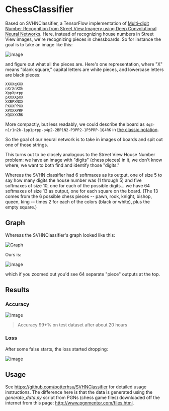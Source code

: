 # ChessClassifier

Based on SVHNClassifier, a TensorFlow implementation of [Multi-digit Number Recognition from Street View Imagery using Deep Convolutional Neural Networks](http://arxiv.org/pdf/1312.6082.pdf). Here, instead of recognizing house numbers in Street View images, we're recognizing pieces in chessboards. So for instance the goal is to take an image like this:

![image](https://user-images.githubusercontent.com/21294/36359922-909faea8-14ed-11e8-8edc-767f408353af.png)

and figure out what all the pieces are. Here's one representation, where "X" means "blank square," capital letters are white pieces, and lowercase letters are black pieces:

```
XXXXqXXX
nXrXnXXk
XppXprpp
pXXXXpXX
XXBPXNXX
PXXXPPXX
XPXXXPRP
XQXXXXRK
```

More compactly, but less readably, we could describe the board as `4q3-n1r1n2k-1pp1prpp-p4p2-2BP1N2-P3PP2-1P3PRP-1Q4RK` in [the classic notation](https://en.wikipedia.org/wiki/Forsyth%E2%80%93Edwards_Notation).

So the goal of our neural network is to take in images of boards and spit out one of those strings.

This turns out to be closely analogous to the Street View House Number problem: we have an image with "digits" (chess pieces) in it, we don't know where; we want to both find and identify those "digits."

Whereas the SVHN classifier had 6 softmaxes as its output, one of size 5 to say how many digits the house number was (1 through 5) and five softmaxes of size 10, one for each of the possible digits... we have 64 softmaxes of size 13 as output, one for each square on the board. (The 13 comes from the 6 possible chess pieces -- pawn, rook, knight, bishop, queen, king -- times 2 for each of the colors (black or white), plus the empty square.)

## Graph

Whereas the SVHNClassifier's graph looked like this:

![Graph](https://github.com/potterhsu/SVHNClassifier/blob/master/images/graph.png?raw=true)

Ours is:

![image](https://user-images.githubusercontent.com/21294/36360126-20347ae8-14ef-11e8-9bbb-08abe8bb93a6.png)

which if you zoomed out you'd see 64 separate "piece" outputs at the top.

## Results

### Accuracy

![image](https://user-images.githubusercontent.com/21294/36360149-4fb5d5a0-14ef-11e8-896c-e942162d98ce.png)

> Accuracy 99+% on test dataset after about 20 hours

### Loss

After some false starts, the loss started dropping:

![image](https://user-images.githubusercontent.com/21294/36360162-66dc38be-14ef-11e8-828e-ea4e73b79d65.png)

## Usage

See https://github.com/potterhsu/SVHNClassifier for detailed usage instructions. The difference here is that the data is generated using the *generate_data.py* script from PGNs (chess game files) downloaded off the internet from this page: http://www.pgnmentor.com/files.html.
